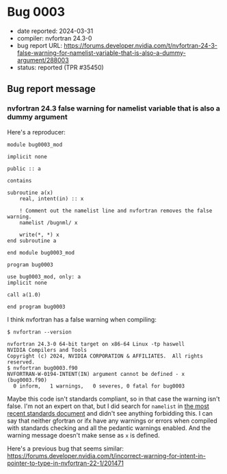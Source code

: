# Bug 0003

- date reported: 2024-03-31
- compiler: nvfortran 24.3-0
- bug report URL: <https://forums.developer.nvidia.com/t/nvfortran-24-3-false-warning-for-namelist-variable-that-is-also-a-dummy-argument/288003>
- status: reported (TPR #35450)

## Bug report message

### nvfortran 24.3 false warning for namelist variable that is also a dummy argument

Here's a reproducer:

    module bug0003_mod

    implicit none

    public :: a

    contains

    subroutine a(x)
        real, intent(in) :: x
        
        ! Comment out the namelist line and nvfortran removes the false warning.
        namelist /bugnml/ x
        
        write(*, *) x
    end subroutine a

    end module bug0003_mod

    program bug0003

    use bug0003_mod, only: a
    implicit none

    call a(1.0)

    end program bug0003

I think nvfortran has a false warning when compiling:

    $ nvfortran --version
    
    nvfortran 24.3-0 64-bit target on x86-64 Linux -tp haswell 
    NVIDIA Compilers and Tools
    Copyright (c) 2024, NVIDIA CORPORATION & AFFILIATES.  All rights reserved.
    $ nvfortran bug0003.f90 
    NVFORTRAN-W-0194-INTENT(IN) argument cannot be defined - x (bug0003.f90)
      0 inform,   1 warnings,   0 severes, 0 fatal for bug0003

Maybe this code isn't standards compliant, so in that case the warning isn't false. I'm not an expert on that, but I did search for `namelist` in [the most recent standards document](https://j3-fortran.org/doc/year/24/24-007.pdf) and didn't see anything forbidding this. I can say that neither gfortran or ifx have any warnings or errors when compiled with standards checking and all the pedantic warnings enabled. And the warning message doesn't make sense as `x` is defined.

Here's a previous bug that seems similar: <https://forums.developer.nvidia.com/t/incorrect-warning-for-intent-in-pointer-to-type-in-nvfortran-22-1/201471>
